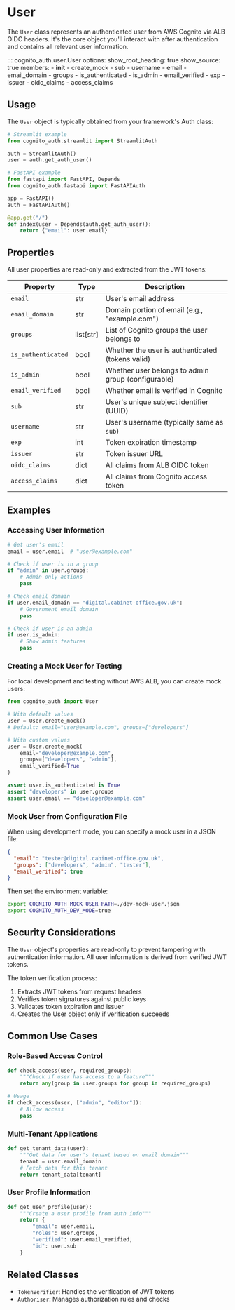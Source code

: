# User

The `User` class represents an authenticated user from AWS Cognito via ALB OIDC headers. It's the core object you'll interact with after authentication and contains all relevant user information.

::: cognito_auth.user.User
    options:
      show_root_heading: true
      show_source: true
      members:
        - __init__
        - create_mock
        - sub
        - username
        - email
        - email_domain
        - groups
        - is_authenticated
        - is_admin
        - email_verified
        - exp
        - issuer
        - oidc_claims
        - access_claims

## Usage

The `User` object is typically obtained from your framework's Auth class:

```python
# Streamlit example
from cognito_auth.streamlit import StreamlitAuth

auth = StreamlitAuth()
user = auth.get_auth_user()

# FastAPI example
from fastapi import FastAPI, Depends
from cognito_auth.fastapi import FastAPIAuth

app = FastAPI()
auth = FastAPIAuth()

@app.get("/")
def index(user = Depends(auth.get_auth_user)):
    return {"email": user.email}
```

## Properties

All user properties are read-only and extracted from the JWT tokens:

| Property | Type | Description |
|----------|------|-------------|
| `email` | str | User's email address |
| `email_domain` | str | Domain portion of email (e.g., "example.com") |
| `groups` | list[str] | List of Cognito groups the user belongs to |
| `is_authenticated` | bool | Whether the user is authenticated (tokens valid) |
| `is_admin` | bool | Whether user belongs to admin group (configurable) |
| `email_verified` | bool | Whether email is verified in Cognito |
| `sub` | str | User's unique subject identifier (UUID) |
| `username` | str | User's username (typically same as `sub`) |
| `exp` | int | Token expiration timestamp |
| `issuer` | str | Token issuer URL |
| `oidc_claims` | dict | All claims from ALB OIDC token |
| `access_claims` | dict | All claims from Cognito access token |

## Examples

### Accessing User Information

```python
# Get user's email
email = user.email  # "user@example.com"

# Check if user is in a group
if "admin" in user.groups:
    # Admin-only actions
    pass

# Check email domain
if user.email_domain == "digital.cabinet-office.gov.uk":
    # Government email domain
    pass

# Check if user is an admin
if user.is_admin:
    # Show admin features
    pass
```

### Creating a Mock User for Testing

For local development and testing without AWS ALB, you can create mock users:

```python
from cognito_auth import User

# With default values
user = User.create_mock()
# Default: email="user@example.com", groups=["developers"]

# With custom values
user = User.create_mock(
    email="developer@example.com",
    groups=["developers", "admin"],
    email_verified=True
)

assert user.is_authenticated is True
assert "developers" in user.groups
assert user.email == "developer@example.com"
```

### Mock User from Configuration File

When using development mode, you can specify a mock user in a JSON file:

```json
{
  "email": "tester@digital.cabinet-office.gov.uk",
  "groups": ["developers", "admin", "tester"],
  "email_verified": true
}
```

Then set the environment variable:

```bash
export COGNITO_AUTH_MOCK_USER_PATH=./dev-mock-user.json
export COGNITO_AUTH_DEV_MODE=true
```

## Security Considerations

The `User` object's properties are read-only to prevent tampering with authentication information. All user information is derived from verified JWT tokens.

The token verification process:

1. Extracts JWT tokens from request headers
2. Verifies token signatures against public keys
3. Validates token expiration and issuer
4. Creates the User object only if verification succeeds

## Common Use Cases

### Role-Based Access Control

```python
def check_access(user, required_groups):
    """Check if user has access to a feature"""
    return any(group in user.groups for group in required_groups)

# Usage
if check_access(user, ["admin", "editor"]):
    # Allow access
    pass
```

### Multi-Tenant Applications

```python
def get_tenant_data(user):
    """Get data for user's tenant based on email domain"""
    tenant = user.email_domain
    # Fetch data for this tenant
    return tenant_data[tenant]
```

### User Profile Information

```python
def get_user_profile(user):
    """Create a user profile from auth info"""
    return {
        "email": user.email,
        "roles": user.groups,
        "verified": user.email_verified,
        "id": user.sub
    }
```

## Related Classes

- `TokenVerifier`: Handles the verification of JWT tokens
- `Authoriser`: Manages authorization rules and checks